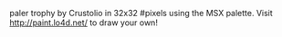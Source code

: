paler trophy by Crustolio in 32x32 #pixels using the MSX palette. Visit http://paint.lo4d.net/ to draw your own! 